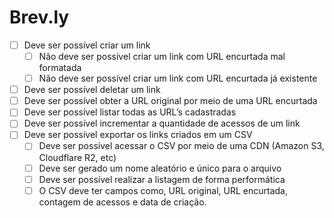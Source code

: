 # Brev.ly

- [ ] Deve ser possível criar um link
  - [ ] Não deve ser possível criar um link com URL encurtada mal formatada
  - [ ] Não deve ser possível criar um link com URL encurtada já existente
- [ ] Deve ser possível deletar um link
- [ ] Deve ser possível obter a URL original por meio de uma URL encurtada
- [ ] Deve ser possível listar todas as URL’s cadastradas
- [ ] Deve ser possível incrementar a quantidade de acessos de um link
- [ ] Deve ser possível exportar os links criados em um CSV
  - [ ] Deve ser possível acessar o CSV por meio de uma CDN (Amazon S3, Cloudflare R2, etc)
  - [ ] Deve ser gerado um nome aleatório e único para o arquivo
  - [ ] Deve ser possível realizar a listagem de forma performática
  - [ ] O CSV deve ter campos como, URL original, URL encurtada, contagem de acessos e data de criação.

